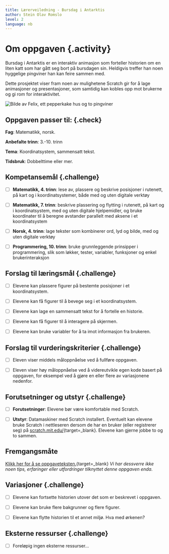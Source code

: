 ```yaml
---
title: Lærerveiledning - Bursdag i Antarktis
author: Stein Olav Romslo
level: 2
language: nb
---
```



# Om oppgaven {.activity}

Bursdag i Antarktis er en interaktiv animasjon som forteller historien om en
liten katt som har gått seg bort på bursdagen sin. Heldigvis treffer han noen
hyggelige pingviner han kan feire sammen med.

Dette prosjektet viser fram noen av mulighetene Scratch gir for å lage
animasjoner og presentasjoner, som samtidig kan kobles opp mot brukerne og gi
rom for interaktivitet.

![Bilde av Felix, ett pepperkake hus og to pingviner](bursdag_i_antarktis.png)

## Oppgaven passer til: {.check}

 __Fag__: Matematikk, norsk.

__Anbefalte trinn__: 3.-10. trinn

__Tema__: Koordinatsystem, sammensatt tekst.

__Tidsbruk__: Dobbelttime eller mer.

## Kompetansemål {.challenge}

- [ ] __Matematikk, 4. trinn__: lese av, plassere og beskrive posisjoner i
      rutenett, på kart og i koordinatsystemer, både med og uten digitale
      verktøy

- [ ] __Matematikk, 7. trinn__: beskrive plassering og flytting i rutenett, på
      kart og i koordinatsystem, med og uten digitale hjelpemidler, og bruke
      koordinater til å beregne avstander parallelt med aksene i et
      koordinatsystem

- [ ] __Norsk, 4. trinn__: lage tekster som kombinerer ord, lyd og bilde, med og
      uten digitale verktøy

- [ ] __Programmering, 10. trinn__: bruke grunnleggende prinsipper i
      programmering, slik som løkker, tester, variabler, funksjoner og enkel
      brukerinteraksjon

## Forslag til læringsmål {.challenge}

- [ ] Elevene kan plassere figurer på bestemte posisjoner i et koordinatsystem.

- [ ] Elevene kan få figurer til å bevege seg i et koordinatsystem.

- [ ] Elevene kan lage en sammensatt tekst for å fortelle en historie.

- [ ] Elevene kan få figurer til å interagere på skjermen.

- [ ] Elevene kan bruke variabler for å ta imot informasjon fra brukeren.

## Forslag til vurderingskriterier {.challenge}

- [ ] Eleven viser middels måloppnåelse ved å fullføre oppgaven.

- [ ] Eleven viser høy måloppnåelse ved å videreutvikle egen kode basert på oppgaven, for eksempel ved å gjøre en eller flere av variasjonene nedenfor.

## Forutsetninger og utstyr {.challenge}

- [ ] __Forutsetninger__: Elevene bør være komfortable med Scratch.

- [ ] __Utstyr__: Datamaskiner med Scratch installert. Eventuelt kan elevene
      bruke Scratch i nettleseren dersom de har en bruker (eller registrerer
      seg) på [scratch.mit.edu/](http://scratch.mit.edu/){target=_blank}.
      Elevene kan gjerne jobbe to og to sammen.

## Fremgangsmåte

[Klikk her for å se
oppgaveteksten.](../bursdag_i_antarktis/bursdag_i_antarktis.html){target=_blank}
_Vi har dessverre ikke noen tips, erfaringer eller utfordringer tilknyttet denne
oppgaven enda._

## Variasjoner {.challenge}

- [ ] Elevene kan fortsette historien utover det som er beskrevet i oppgaven.

- [ ] Elevene kan bruke flere bakgrunner og flere figurer.

- [ ] Elevene kan flytte historien til et annet miljø. Hva med ørkenen?

## Eksterne ressurser {.challenge}

- [ ] Foreløpig ingen eksterne ressurser...
